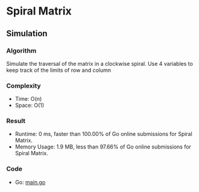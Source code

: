 # Spiral Matrix



## Simulation



### Algorithm

Simulate the traversal of the matrix in a clockwise spiral.
Use 4 variables to keep track of the limits of row and column


### Complexity

- Time: O(n)
- Space: O(1)


### Result

- Runtime: 0 ms, faster than 100.00% of Go online submissions for Spiral Matrix.
- Memory Usage: 1.9 MB, less than 97.66% of Go online submissions for Spiral Matrix.


### Code

- Go: [main.go](#maingo)
